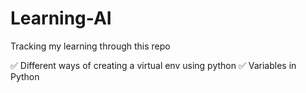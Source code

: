 # Learning-AI
Tracking my learning through this repo

&#9989; Different ways of creating a virtual env using python
&#9989; Variables in Python
